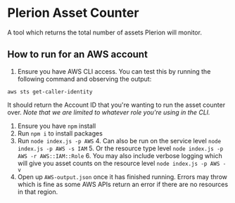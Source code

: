 # Plerion Asset Counter
A tool which returns the total number of assets Plerion will monitor.

## How to run for an AWS account
1. Ensure you have AWS CLI access. You can test this by running the following command and observing the output:
```
aws sts get-caller-identity
```
It should return the Account ID that you're wanting to run the asset counter over. _Note that we are limited to whatever
role you're using in the CLI._
1. Ensure you have `npm` install
2. Run `npm i` to install packages
3. Run `node index.js -p AWS`
   4. Can also be run on the service level `node index.js -p AWS -s IAM`
   5. Or the resource type level `node index.js -p AWS -r AWS::IAM::Role`
   6. You may also include verbose logging which will give you asset counts on the resource level `node index.js -p AWS -v`
4. Open up `AWS-output.json` once it has finished running. Errors may throw which is fine as some AWS APIs return an
error if there are no resources in that region. 
